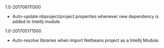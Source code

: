 1.0-201706111300
- Auto-update nbproject/project.properties whenever new dependency is added to Intellij module


1.0-201705171500
- Auto-resolve libraries when import Netbeans project as a Intellij Module.
